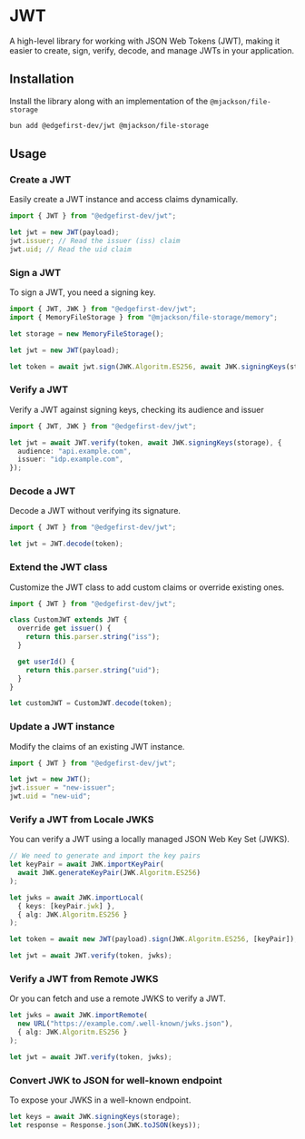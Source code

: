 # JWT

A high-level library for working with JSON Web Tokens (JWT), making it easier to create, sign, verify, decode, and manage JWTs in your application.

## Installation

Install the library along with an implementation of the `@mjackson/file-storage`

```sh
bun add @edgefirst-dev/jwt @mjackson/file-storage
```

## Usage

### Create a JWT

Easily create a JWT instance and access claims dynamically.

```ts
import { JWT } from "@edgefirst-dev/jwt";

let jwt = new JWT(payload);
jwt.issuer; // Read the issuer (iss) claim
jwt.uid; // Read the uid claim
```

### Sign a JWT

To sign a JWT, you need a signing key.

```ts
import { JWT, JWK } from "@edgefirst-dev/jwt";
import { MemoryFileStorage } from "@mjackson/file-storage/memory";

let storage = new MemoryFileStorage();

let jwt = new JWT(payload);

let token = await jwt.sign(JWK.Algoritm.ES256, await JWK.signingKeys(storage));
```

### Verify a JWT

Verify a JWT against signing keys, checking its audience and issuer

```ts
import { JWT, JWK } from "@edgefirst-dev/jwt";

let jwt = await JWT.verify(token, await JWK.signingKeys(storage), {
  audience: "api.example.com",
  issuer: "idp.example.com",
});
```

### Decode a JWT

Decode a JWT without verifying its signature.

```ts
import { JWT } from "@edgefirst-dev/jwt";

let jwt = JWT.decode(token);
```

### Extend the JWT class

Customize the JWT class to add custom claims or override existing ones.

```ts
import { JWT } from "@edgefirst-dev/jwt";

class CustomJWT extends JWT {
  override get issuer() {
    return this.parser.string("iss");
  }

  get userId() {
    return this.parser.string("uid");
  }
}

let customJWT = CustomJWT.decode(token);
```

### Update a JWT instance

Modify the claims of an existing JWT instance.

```ts
import { JWT } from "@edgefirst-dev/jwt";

let jwt = new JWT();
jwt.issuer = "new-issuer";
jwt.uid = "new-uid";
```

### Verify a JWT from Locale JWKS

You can verify a JWT using a locally managed JSON Web Key Set (JWKS).

```ts
// We need to generate and import the key pairs
let keyPair = await JWK.importKeyPair(
  await JWK.generateKeyPair(JWK.Algoritm.ES256)
);

let jwks = await JWK.importLocal(
  { keys: [keyPair.jwk] },
  { alg: JWK.Algoritm.ES256 }
);

let token = await new JWT(payload).sign(JWK.Algoritm.ES256, [keyPair]);

let jwt = await JWT.verify(token, jwks);
```

### Verify a JWT from Remote JWKS

Or you can fetch and use a remote JWKS to verify a JWT.

```ts
let jwks = await JWK.importRemote(
  new URL("https://example.com/.well-known/jwks.json"),
  { alg: JWK.Algoritm.ES256 }
);

let jwt = await JWT.verify(token, jwks);
```

### Convert JWK to JSON for well-known endpoint

To expose your JWKS in a well-known endpoint.

```ts
let keys = await JWK.signingKeys(storage);
let response = Response.json(JWK.toJSON(keys));
```
